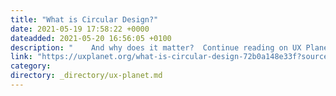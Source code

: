 ```yaml
---
title: "What is Circular Design?"
date: 2021-05-19 17:58:22 +0000
dateadded: 2021-05-20 16:56:05 +0100
description: "    And why does it matter?  Continue reading on UX Planet »  "
link: "https://uxplanet.org/what-is-circular-design-72b0a148e33f?source=rss----819cc2aaeee0---4"
category:
directory: _directory/ux-planet.md
---
```

